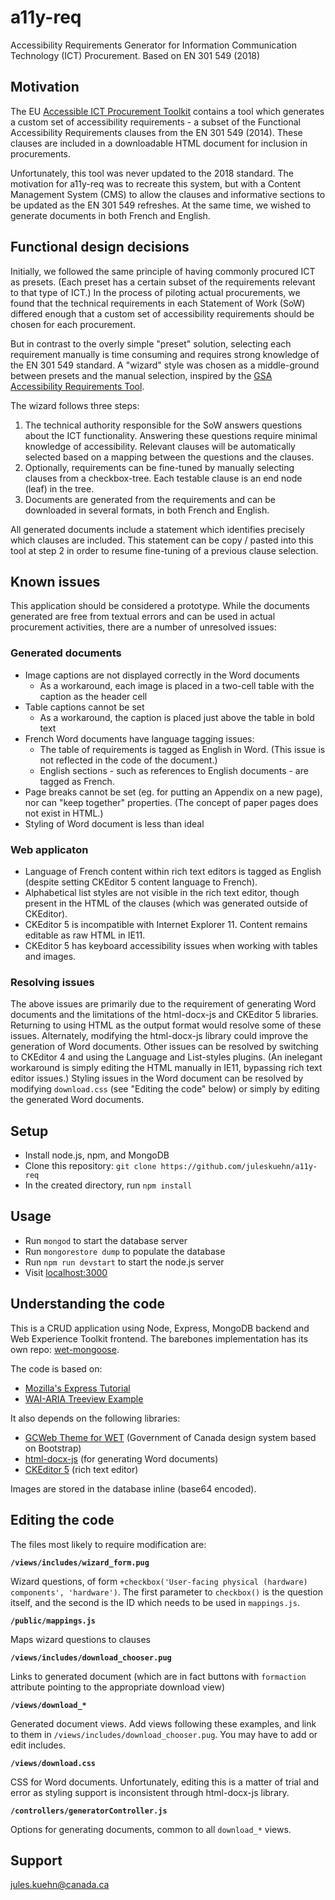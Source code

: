 # a11y-req
Accessibility Requirements Generator for Information Communication Technology (ICT) Procurement. Based on EN 301 549 (2018)

## Motivation
The EU [Accessible ICT Procurement Toolkit](http://mandate376.standards.eu/procurement-stages/writing-a-call-for-tenders/wizard/technical-requirements/) contains a tool which generates a custom set of accessibility requirements - a subset of the Functional Accessibility Requirements clauses from the EN 301 549 (2014). These clauses are included in a downloadable HTML document for inclusion in procurements.

Unfortunately, this tool was never updated to the 2018 standard. The motivation for a11y-req was to recreate this system, but with a Content Management System (CMS) to allow the clauses and informative sections to be updated as the EN 301 549 refreshes. At the same time, we wished to generate documents in both French and English.

## Functional design decisions
Initially, we followed the same principle of having commonly procured ICT as presets. (Each preset has a certain subset of the requirements relevant to that type of ICT.) In the process of piloting actual procurements, we found that the technical requirements in each Statement of Work (SoW) differed enough that a custom set of accessibility requirements should be chosen for each procurement.

But in contrast to the overly simple "preset" solution, selecting each requirement manually is time consuming and requires strong knowledge of the EN 301 549 standard. A "wizard" style was chosen as a middle-ground between presets and the manual selection, inspired by the [GSA Accessibility Requirements Tool](https://www.buyaccessible.gov/).

The wizard follows three steps:
1. The technical authority responsible for the SoW answers questions about the ICT functionality. Answering these questions require minimal knowledge of accessibility. Relevant clauses will be automatically selected based on a mapping between the questions and the clauses.
2. Optionally, requirements can be fine-tuned by manually selecting clauses from a checkbox-tree. Each testable clause is an end node (leaf) in the tree.
3. Documents are generated from the requirements and can be downloaded in several formats, in both French and English.

All generated documents include a statement which identifies precisely which clauses are included. This statement can be copy / pasted into this tool at step 2 in order to resume fine-tuning of a previous clause selection.

## Known issues
This application should be considered a prototype. While the documents generated are free from textual errors and can be used in actual procurement activities, there are a number of unresolved issues:

### Generated documents
- Image captions are not displayed correctly in the Word documents
    - As a workaround, each image is placed in a two-cell table with the caption as the header cell
- Table captions cannot be set
    - As a workaround, the caption is placed just above the table in bold text
- French Word documents have language tagging issues:
    - The table of requirements is tagged as English in Word. (This issue is not reflected in the code of the document.)
    - English sections - such as references to English documents - are tagged as French.
- Page breaks cannot be set (eg. for putting an Appendix on a new page), nor can "keep together" properties. (The concept of paper pages does not exist in HTML.)
- Styling of Word document is less than ideal

### Web applicaton
- Language of French content within rich text editors is tagged as English (despite setting CKEditor 5 content language to French).
- Alphabetical list styles are not visible in the rich text editor, though present in the HTML of the clauses (which was generated outside of CKEditor).
- CKEditor 5 is incompatible with Internet Explorer 11. Content remains editable as raw HTML in IE11.
- CKEditor 5 has keyboard accessibility issues when working with tables and images.

### Resolving issues
The above issues are primarily due to the requirement of generating Word documents and the limitations of the html-docx-js and CKEditor 5 libraries. Returning to using HTML as the output format would resolve some of these issues. Alternately, modifying the html-docx-js library could improve the generation of Word documents. Other issues can be resolved by switching to CKEditor 4 and using the Language and List-styles plugins. (An inelegant workaround is simply editing the HTML manually in IE11, bypassing rich text editor issues.) Styling issues in the Word document can be resolved by modifying `download.css` (see "Editing the code" below) or simply by editing the generated Word documents.

## Setup
- Install node.js, npm, and MongoDB
- Clone this repository: `git clone https://github.com/juleskuehn/a11y-req`
- In the created directory, run `npm install`

## Usage
- Run `mongod` to start the database server
- Run `mongorestore dump` to populate the database
- Run `npm run devstart` to start the node.js server
- Visit [localhost:3000](http://localhost:3000)

## Understanding the code
This is a CRUD application using Node, Express, MongoDB backend and Web Experience Toolkit frontend. The barebones implementation has its own repo: [wet-mongoose](https://github.com/juleskuehn/wet-mongoose).

The code is based on:
- [Mozilla's Express Tutorial](https://developer.mozilla.org/en-US/docs/Learn/Server-side/Express_Nodejs/)
- [WAI-ARIA Treeview Example](https://www.w3.org/TR/wai-aria-practices/examples/treeview/treeview-1/treeview-1a.html)

It also depends on the following libraries:
- [GCWeb Theme for WET](https://wet-boew.github.io/themes-dist/GCWeb/gcweb-theme/release/v5.0-en.html) (Government of Canada design system based on Bootstrap)
- [html-docx-js](https://github.com/evidenceprime/html-docx-js) (for generating Word documents)
- [CKEditor 5](https://ckeditor.com/ckeditor-5/) (rich text editor)

Images are stored in the database inline (base64 encoded).

## Editing the code
The files most likely to require modification are:

**`/views/includes/wizard_form.pug`**

Wizard questions, of form `+checkbox('User-facing physical (hardware) components', 'hardware')`. The first parameter to `checkbox()` is the question itself, and the second is the ID which needs to be used in `mappings.js`.

**`/public/mappings.js`**

Maps wizard questions to clauses

**`/views/includes/download_chooser.pug`**

Links to generated document (which are in fact buttons with `formaction` attribute pointing to the appropriate download view)

**`/views/download_*`**

Generated document views. Add views following these examples, and link to them in `/views/includes/download_chooser.pug`. You may have to add or edit includes.

**`/views/download.css`**

CSS for Word documents. Unfortunately, editing this is a matter of trial and error as styling support is inconsistent through html-docx-js library.

**`/controllers/generatorController.js`**

Options for generating documents, common to all `download_*` views.

## Support
[jules.kuehn@canada.ca](mailto:jules.kuehn@canada.ca)
